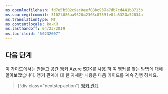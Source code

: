 ```yaml
---
ms.openlocfilehash: fd7e5b502c9ec0eef08bc937a7db7cd441b8713b
ms.sourcegitcommit: 3102f886aa962842303c8753fe8fa5324a52834a
ms.translationtype: MT
ms.contentlocale: ko-KR
ms.lasthandoff: 04/23/2019
ms.locfileid: "60232607"
---
```

## <a name="next-steps"></a>다음 단계

이 가이드에서는 만들고 공간 앵커 Azure SDK를 사용 하 여 앵커를 찾는 방법에 대해 알아보았습니다. 앵커 관계에 대 한 자세한 내용은 다음 가이드를 계속 진행 하세요.

> [!div class="nextstepaction"]
> [앵커 관계](/azure/spatial-anchors/concepts/anchor-relationships-way-finding/)
